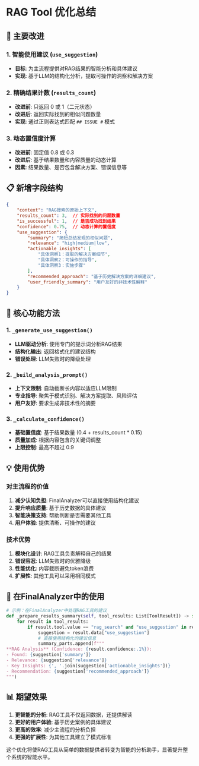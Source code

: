 # RAG Tool 优化总结

## 🎯 主要改进

### **1. 智能使用建议 (`use_suggestion`)**
- **目标**: 为主流程提供对RAG结果的智能分析和具体建议
- **实现**: 基于LLM的结构化分析，提取可操作的洞察和解决方案

### **2. 精确结果计数 (`results_count`)**
- **改进前**: 只返回 0 或 1（二元状态）
- **改进后**: 返回实际找到的相似问题数量
- **实现**: 通过正则表达式匹配 `## ISSUE #` 模式

### **3. 动态置信度计算**
- **改进前**: 固定值 0.8 或 0.3
- **改进后**: 基于结果数量和内容质量的动态计算
- **因素**: 结果数量、是否包含解决方案、错误信息等

## 📋 新增字段结构

```json
{
    "context": "RAG搜索的原始上下文",
    "results_count": 3,  // 实际找到的问题数量
    "is_successful": 1,  // 是否成功找到结果
    "confidence": 0.75,  // 动态计算的置信度
    "use_suggestion": {
        "summary": "简短总结发现的相似问题",
        "relevance": "high|medium|low",
        "actionable_insights": [
            "具体洞察1：提取的解决方案细节",
            "具体洞察2：可操作的指导",
            "具体洞察3：实施步骤"
        ],
        "recommended_approach": "基于历史解决方案的详细建议",
        "user_friendly_summary": "用户友好的非技术性解释"
    }
}
```

## 🔧 核心功能方法

### **1. `_generate_use_suggestion()`**
- **LLM驱动分析**: 使用专门的提示词分析RAG结果
- **结构化输出**: 返回格式化的建议结构
- **错误处理**: LLM失败时的降级处理

### **2. `_build_analysis_prompt()`**
- **上下文限制**: 自动截断长内容以适应LLM限制
- **专业指导**: 聚焦于模式识别、解决方案提取、风险评估
- **用户友好**: 要求生成非技术性的摘要

### **3. `_calculate_confidence()`**
- **基础置信度**: 基于结果数量 (0.4 + results_count * 0.15)
- **质量加成**: 根据内容包含的关键词调整
- **上限控制**: 最高不超过 0.9

## 💡 使用优势

### **对主流程的价值**
1. **减少认知负担**: FinalAnalyzer可以直接使用结构化建议
2. **提升响应质量**: 基于历史数据的具体建议
3. **智能决策支持**: 帮助判断是否需要其他工具
4. **用户体验**: 提供清晰、可操作的建议

### **技术优势**
1. **模块化设计**: RAG工具负责解释自己的结果
2. **错误容忍**: LLM失败时的优雅降级
3. **性能优化**: 内容截断避免token浪费
4. **扩展性**: 其他工具可以采用相同模式

## 🔄 在FinalAnalyzer中的使用

```python
# 示例：在FinalAnalyzer中处理RAG工具的建议
def _prepare_results_summary(self, tool_results: List[ToolResult]) -> str:
    for result in tool_results:
        if result.tool.value == "rag_search" and "use_suggestion" in result.data:
            suggestion = result.data["use_suggestion"]
            # 直接使用结构化的建议信息
            summary_parts.append(f"""
**RAG Analysis** (Confidence: {result.confidence:.1%}):
- Found: {suggestion['summary']}
- Relevance: {suggestion['relevance']}
- Key Insights: {', '.join(suggestion['actionable_insights'])}
- Recommendation: {suggestion['recommended_approach']}
""")
```

## 📊 期望效果

1. **更智能的分析**: RAG工具不仅返回数据，还提供解读
2. **更好的用户体验**: 基于历史案例的具体建议
3. **更高的效率**: 减少主流程的分析负担
4. **更强的扩展性**: 为其他工具建立了模式标准

这个优化将使RAG工具从简单的数据提供者转变为智能的分析助手，显著提升整个系统的智能水平。
